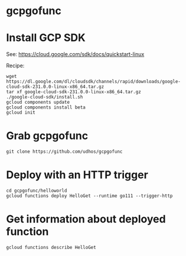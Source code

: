 # gcpgofunc

# Install GCP SDK

See: https://cloud.google.com/sdk/docs/quickstart-linux

Recipe:

    wget https://dl.google.com/dl/cloudsdk/channels/rapid/downloads/google-cloud-sdk-231.0.0-linux-x86_64.tar.gz
    tar xf google-cloud-sdk-231.0.0-linux-x86_64.tar.gz
    ./google-cloud-sdk/install.sh
    gcloud components update
    gcloud components install beta
    gcloud init

# Grab gcpgofunc

    git clone https://github.com/udhos/gcpgofunc

# Deploy with an HTTP trigger

    cd gcpgofunc/helloworld
    gcloud functions deploy HelloGet --runtime go111 --trigger-http

# Get information about deployed function

    gcloud functions describe HelloGet

